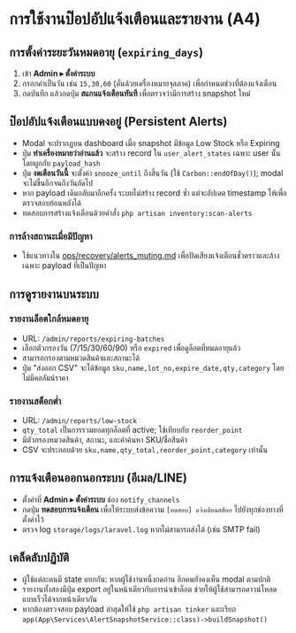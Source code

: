 # การใช้งานป๊อปอัปแจ้งเตือนและรายงาน (A4)

## การตั้งค่าระยะวันหมดอายุ (`expiring_days`)
1. เข้า **Admin ▸ ตั้งค่าระบบ**
2. กรอกค่าเป็นวัน เช่น `15,30,60` (คั่นด้วยเครื่องหมายจุลภาค) เพื่อกำหนดช่วงที่ต้องแจ้งเตือน
3. กดบันทึก แล้วกดปุ่ม **สแกนแจ้งเตือนทันที** เพื่อตรวจว่ามีการสร้าง snapshot ใหม่

## ป๊อปอัปแจ้งเตือนแบบคงอยู่ (Persistent Alerts)
- Modal จะปรากฏบน dashboard เมื่อ snapshot มีข้อมูล Low Stock หรือ Expiring
- ปุ่ม **ทำเครื่องหมายว่าอ่านแล้ว** จะสร้าง record ใน `user_alert_states` เฉพาะ user นั้น โดยผูกกับ `payload_hash`
- ปุ่ม **งดเตือนวันนี้** จะตั้งค่า `snooze_until` ถึงสิ้นวัน (ใช้ `Carbon::endOfDay()`); modal จะไม่ขึ้นอีกจนถึงวันถัดไป
- หาก payload เดิมกลับมาอีกครั้ง ระบบไม่สร้าง record ซ้ำ แต่จะอัปเดต timestamp ให้เพื่อตรวจสอบย้อนหลังได้
- ทดสอบการสร้างแจ้งเตือนด้วยคำสั่ง `php artisan inventory:scan-alerts`

### การล้างสถานะเมื่อมีปัญหา
- ใช้แนวทางใน [ops/recovery/alerts_muting.md](../../ops/recovery/alerts_muting.md) เพื่อปิดเสียงแจ้งเตือนชั่วคราวและล้างเฉพาะ payload ที่เป็นปัญหา

## การดูรายงานบนระบบ
### รายงานล็อตใกล้หมดอายุ
- URL: `/admin/reports/expiring-batches`
- เลือกตัวกรองวัน (7/15/30/60/90) หรือ `expired` เพื่อดูล็อตที่หมดอายุแล้ว
- สามารถกรองตามหมวดสินค้าและสถานะได้
- ปุ่ม "ส่งออก CSV" จะได้ข้อมูล `sku,name,lot_no,expire_date,qty,category` โดยไม่มีคอลัมน์ราคา

### รายงานสต็อกต่ำ
- URL: `/admin/reports/low-stock`
- `qty_total` เป็นการรวมยอดทุกล็อตที่ active; ใช้เทียบกับ `reorder_point`
- มีตัวกรองหมวดสินค้า, สถานะ, และคำค้นหา SKU/ชื่อสินค้า
- CSV จะประกอบด้วย `sku,name,qty_total,reorder_point,category` เท่านั้น

## การแจ้งเตือนออกนอกระบบ (อีเมล/LINE)
- ตั้งค่าที่ **Admin ▸ ตั้งค่าระบบ** ช่อง `notify_channels`
- กดปุ่ม **ทดสอบการแจ้งเตือน** เพื่อให้ระบบส่งข้อความ `[ทดสอบ] แจ้งเตือนสต็อก` ไปยังทุกช่องทางที่ตั้งค่าไว้
- ตรวจ log `storage/logs/laravel.log` หากไม่สามารถส่งได้ (เช่น SMTP fail)

## เคล็ดลับปฏิบัติ
- ผู้ใช้แต่ละคนมี state แยกกัน: หากผู้ใช้งานหนึ่งกดอ่าน อีกคนยังคงเห็น modal ตามปกติ
- รายงานทั้งสองมีปุ่ม export อยู่ในหน้าเดียวกับการนำเข้าล็อต ช่วยให้ผู้ใช้สามารถดาวน์โหลดแบบเร็วได้จากหน้าเดียวกัน
- หากต้องตรวจสอบ payload ล่าสุดให้ใช้ `php artisan tinker` และเรียก `app(App\Services\AlertSnapshotService::class)->buildSnapshot()`

